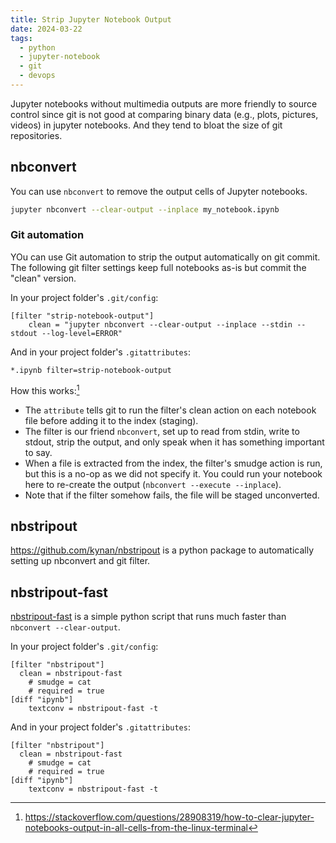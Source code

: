 ```yaml
---
title: Strip Jupyter Notebook Output
date: 2024-03-22
tags:
  - python
  - jupyter-notebook
  - git
  - devops
---
```


Jupyter notebooks without multimedia outputs are more friendly to source control since git is not good at comparing binary data (e.g., plots, pictures, videos) in jupyter notebooks. And they tend to bloat the size of git repositories.

## nbconvert

You can use `nbconvert` to remove the output cells of Jupyter notebooks.

```bash
jupyter nbconvert --clear-output --inplace my_notebook.ipynb
```

### Git automation

YOu can use Git automation to strip the output automatically on git commit. The following git filter settings keep full notebooks as-is but commit the "clean" version.

In your project folder's `.git/config`:

```gitconfig title=".git/config"
[filter "strip-notebook-output"]
    clean = "jupyter nbconvert --clear-output --inplace --stdin --stdout --log-level=ERROR"
```

And in your project folder's `.gitattributes`:

```gitattributes title=".gitattributes"
*.ipynb filter=strip-notebook-output
```

How this works:[^1]

- The `attribute` tells git to run the filter's clean action on each notebook file before adding it to the index (staging).
- The filter is our friend `nbconvert`, set up to read from stdin, write to stdout, strip the output, and only speak when it has something important to say.
- When a file is extracted from the index, the filter's smudge action is run, but this is a no-op as we did not specify it. You could run your notebook here to re-create the output (`nbconvert --execute --inplace`).
- Note that if the filter somehow fails, the file will be staged unconverted.

[^1]: <https://stackoverflow.com/questions/28908319/how-to-clear-jupyter-notebooks-output-in-all-cells-from-the-linux-terminal>

## nbstripout

https://github.com/kynan/nbstripout is a python package to automatically setting up nbconvert and git filter.

## nbstripout-fast

[nbstripout-fast](https://github.com/stas00/jupyter-notebook-tools/blob/master/nbstripout/nbstripout-fast) is a simple python script that runs much faster than `nbconvert --clear-output`.

In your project folder's `.git/config`:

```gitconfig title=".git/config"
[filter "nbstripout"]
  clean = nbstripout-fast
    # smudge = cat
    # required = true
[diff "ipynb"]
    textconv = nbstripout-fast -t
```

And in your project folder's `.gitattributes`:

```gitconfig title=".gitattributes"
[filter "nbstripout"]
  clean = nbstripout-fast
    # smudge = cat
    # required = true
[diff "ipynb"]
    textconv = nbstripout-fast -t
```
